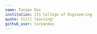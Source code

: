 ```yaml
---
name: Tarpan Das
institution: JIS College of Engineering
quote: Still learning!
github_user: tarpandas
---
```

